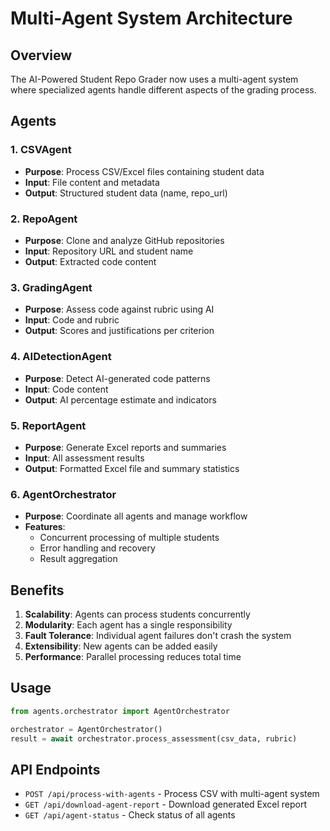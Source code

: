 # Multi-Agent System Architecture

## Overview
The AI-Powered Student Repo Grader now uses a multi-agent system where specialized agents handle different aspects of the grading process.

## Agents

### 1. CSVAgent
- **Purpose**: Process CSV/Excel files containing student data
- **Input**: File content and metadata
- **Output**: Structured student data (name, repo_url)

### 2. RepoAgent  
- **Purpose**: Clone and analyze GitHub repositories
- **Input**: Repository URL and student name
- **Output**: Extracted code content

### 3. GradingAgent
- **Purpose**: Assess code against rubric using AI
- **Input**: Code and rubric
- **Output**: Scores and justifications per criterion

### 4. AIDetectionAgent
- **Purpose**: Detect AI-generated code patterns
- **Input**: Code content
- **Output**: AI percentage estimate and indicators

### 5. ReportAgent
- **Purpose**: Generate Excel reports and summaries
- **Input**: All assessment results
- **Output**: Formatted Excel file and summary statistics

### 6. AgentOrchestrator
- **Purpose**: Coordinate all agents and manage workflow
- **Features**: 
  - Concurrent processing of multiple students
  - Error handling and recovery
  - Result aggregation

## Benefits

1. **Scalability**: Agents can process students concurrently
2. **Modularity**: Each agent has a single responsibility
3. **Fault Tolerance**: Individual agent failures don't crash the system
4. **Extensibility**: New agents can be added easily
5. **Performance**: Parallel processing reduces total time

## Usage

```python
from agents.orchestrator import AgentOrchestrator

orchestrator = AgentOrchestrator()
result = await orchestrator.process_assessment(csv_data, rubric)
```

## API Endpoints

- `POST /api/process-with-agents` - Process CSV with multi-agent system
- `GET /api/download-agent-report` - Download generated Excel report  
- `GET /api/agent-status` - Check status of all agents